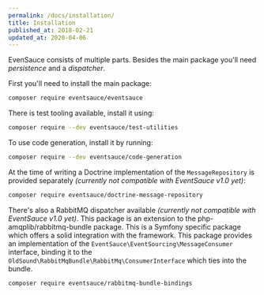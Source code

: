 ```yaml
---
permalink: /docs/installation/
title: Installation
published_at: 2018-02-21
updated_at: 2020-04-06
---
```


EvenSauce consists of multiple parts. Besides the main package you'll need _persistence_ and a _dispatcher_.

First you'll need to install the main package:

```bash
composer require eventsauce/eventsauce
```

There is test tooling available, install it using:

```bash
composer require --dev eventsauce/test-utilities
```

To use code generation, install it by running:

```bash
composer require --dev eventsauce/code-generation
```

At the time of writing a Doctrine implementation of the `MessageRepository` is provided separately _(currently not compatible with EventSauce v1.0 yet)_:

```bash
composer require eventsauce/doctrine-message-repository
```

There's also a RabbitMQ dispatcher available _(currently not compatible with EventSauce v1.0 yet)_. This package is an extension to the php-amqplib/rabbitmq-bundle package.
This is a Symfony specific package which offers a solid integration with the framework. This package provides an
implementation of the `EventSauce\EventSourcing\MessageConsumer` interface, binding it to the
`OldSound\RabbitMqBundle\RabbitMq\ConsumerInterface` which ties into the bundle.

```bash
composer require eventsauce/rabbitmq-bundle-bindings
```
